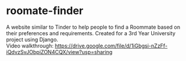 # roomate-finder
A website similar to Tinder to help people to find a Roommate based on their preferences and requirements. Created for a 3rd Year University project using Django.  
Video walkthrough: https://drive.google.com/file/d/1iGbgsi-nZzFf-iQdvzSvJObpiZON4CQX/view?usp=sharing

